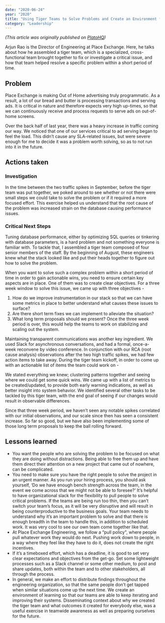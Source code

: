 ```yaml
---
date: "2020-06-24"
year: "2020"
title: "Using Tiger Teams to Solve Problems and Create an Environment for Learning"
category: "Leadership"
---
```


_(This article was originally published on [PlatoHQ](https://www.platohq.com/resources/using-tiger-teams-to-solve-problems-and-create-an-environment-for-learning-317437887))_

Arjun Rao is the Director of Engineering at Place Exchange. Here, he talks about how he assembled a tiger team, which is a specialized, cross-functional team brought together to fix or investigate a critical issue, and how that team helped resolve a specific problem within a short period of time.

## Problem
Place Exchange is making Out of Home advertising truly programmatic. As a result, a lot of our bread and butter is processing transactions and serving ads. It is critical in nature and therefore expects very high up-times, so that we can continuously receive and process requests to serve ads on out-of-home screens.
 
Over the back half of last year, there was a heavy increase in traffic coming our way. We noticed that one of our services critical to ad serving began to feel the load. This didn’t cause any SLA-related issues, but were severe enough for me to decide it was a problem worth solving, so as to not run into it in the future.
 
## Actions taken

### Investigation

In the time between the two traffic spikes in September, before the tiger team was put together, we poked around to see whether or not there were small steps we could take to solve the problem or if it required a more focused effort. This exercise helped us understand that the root cause of the problem was increased strain on the database causing performance issues.
 
### Critical Next Steps

Tuning database performance, either by optimizing SQL queries or tinkering with database parameters, is a hard problem and not something everyone is familiar with. To tackle that, I assembled a tiger team composed of four senior members of the staff. By the beginning of August, these engineers knew what the stack looked like and put their heads together to figure out how to solve the problem.
 
When you want to solve such a complex problem within a short period of time in order to gain actionable wins, you need to ensure certain key aspects are in place. One of them was to create clear objectives. For a three week window to solve this issue, we came up with three objectives -
 
1. How do we improve instrumentation in our stack so that we can have some metrics in place to better understand what causes these issues to surface?
2. Are there short term fixes we can implement to alleviate the situation?
3. What long term proposals should we present? Once the three week period is over, this would help the teams to work on stabilizing and scaling out the system.
 
Maintaining transparent communications was another key ingredient. We used Slack for asynchronous conversations, and had a formal, once-a-week reconvene by video conference. In conjunction with our RCA (root cause analysis) observations after the two high traffic spikes, we had few action items to take away. During the tiger team kickoff, in order to come up with an actionable list of items the team could work on -
 
We stated everything we knew; clustering patterns together and seeing where we could get some quick wins.
We came up with a list of metrics to be created/updated, to provide both early warning indications, as well as better insight into system behavior. We identified several other tasks to be tackled by this tiger team, with the end goal of seeing if our changes would result in observable differences.
 
Since that three week period, we haven’t seen any notable spikes correlated with our initial observations, and our scale since then has seen a consistent increase. So far so good, but we have also been implementing some of those long term proposals to keep the ball rolling forward.

## Lessons learned

- You want the people who are solving the problem to be focused on what they are doing without distractions. Being able to free them up and have them direct their attention on a new project that came out of nowhere, can be complicated.
- You need to make sure you have the right people to solve the project in an urgent manner. As you run your hiring process, you should ask yourself, ‘Do we have enough bench strength across the team, in the event we come across that we might not be able to foresee?’ It’s helpful to have organizational slack for the flexibility to pull people to solve critical problems. If the teams are being run too thin, then you can’t switch your team’s focus, as it will be very disruptive and will result in being counterproductive to the business goals. Your team needs to understand why it’s an important problem to solve and that there is enough breadth in the team to handle this, in addition to scheduled work. It was very cool to see our own team come together like that.
- At Place Exchange Engineering, we follow a “pull policy", where people pull whatever work they would do next. Pushing work down to people, in a way where they feel like they have to do it, does not create the right incentives.
- If it’s a timeboxed effort, which has a deadline, it is good to set very clear expectations and objectives from the get-go. Set some lightweight processes such as a Slack channel or some other medium, to post and share updates, both within the team and to other stakeholders, all through the process.
- In general, we make an effort to distribute findings throughout the engineering organization, so that the same people don’t get tapped when similar situations come up the next time. We create an environment of learning so that our teams are able to keep iterating and improving their systems. Disseminating context about why we created the tiger team and what outcomes it created for everybody else, was a useful exercise in teamwide awareness as well as preparing ourselves for the future.

